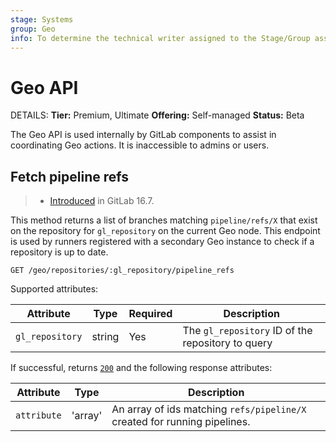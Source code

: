 ```yaml
---
stage: Systems
group: Geo
info: To determine the technical writer assigned to the Stage/Group associated with this page, see https://handbook.gitlab.com/handbook/product/ux/technical-writing/#assignments
---
```


# Geo API

DETAILS:
**Tier:** Premium, Ultimate
**Offering:** Self-managed
**Status:** Beta

The Geo API is used internally by GitLab components to assist in coordinating Geo actions. It is inaccessible to admins or users.

## Fetch pipeline refs

> - [Introduced](https://gitlab.com/gitlab-org/gitlab/-/issues/415179) in GitLab 16.7.

This method returns a list of branches matching `pipeline/refs/X` that exist on the repository for `gl_repository` on the current Geo node. This endpoint is used by runners registered with a secondary Geo instance to check if a repository is up to date.

```plaintext
GET /geo/repositories/:gl_repository/pipeline_refs
```

Supported attributes:

| Attribute                | Type     | Required | Description           |
|--------------------------|----------|----------|-----------------------|
| `gl_repository`          | string   | Yes      | The `gl_repository` ID of the repository to query |

If successful, returns [`200`](../../api/rest/index.md#status-codes) and the following
response attributes:

| Attribute                | Type     | Description           |
|--------------------------|----------|-----------------------|
| `attribute`              | 'array' | An array of ids matching `refs/pipeline/X` created for running pipelines. |
